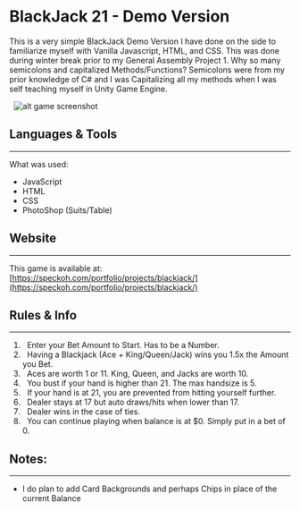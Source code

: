 # BlackJack 21 - Demo Version
 
This is a very simple BlackJack Demo Version I have done on the side to familiarize myself with Vanilla Javascript, HTML, and CSS.  This was done during winter break prior to my General Assembly Project 1.
Why so many semicolons and capitalized Methods/Functions? Semicolons were from my prior knowledge of C# and I was Capitalizing all my methods when I was self teaching myself in Unity Game Engine.

&nbsp;
 ![alt game screenshot](https://speckoh.com/images/blackjack.jpg)
&nbsp;
## Languages & Tools
 ---
 What was used:
 - JavaScript
 - HTML
 - CSS
 - PhotoShop (Suits/Table)
 
## Website
 ---
 This game is available at: [https://speckoh.com/portfolio/projects/blackjack/](https://speckoh.com/portfolio/projects/blackjack/)

## Rules & Info
 ---
 1. &nbsp; Enter your Bet Amount to Start.  Has to be a Number.
 2. &nbsp; Having a Blackjack (Ace + King/Queen/Jack) wins you 1.5x the Amount you Bet.
 3. &nbsp; Aces are worth 1 or 11. King, Queen, and Jacks are worth 10.
 4. &nbsp; You bust if your hand is higher than 21.  The max handsize is 5.
 5. &nbsp; If your hand is at 21, you are prevented from hitting yourself further.
 6. &nbsp; Dealer stays at 17 but auto draws/hits when lower than 17.
 7. &nbsp; Dealer wins in the case of ties.
 8. &nbsp; You can continue playing when balance is at $0.  Simply put in a bet of 0.

## Notes:
 ---
 - I do plan to add Card Backgrounds and perhaps Chips in place of the current Balance